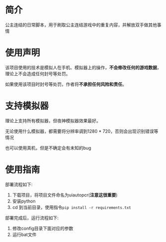 # 简介

公主连结的日常脚本，用于刷取公主连结游戏中的重复内容，并解放双手做其他事情

# 使用声明

该项目使用的技术是模拟人在手机、模拟器上的操作，**不会修改任何的游戏数据**，理论上不会造成任何封号等处罚。

如果使用该项目时封号等处罚，作者将**不承担任何风险和责任**。

# 支持模拟器

理论上支持所有模拟器，但夜神模拟器效果最好。

无论使用什么模拟器，都需要将分辨率调到1280 * 720，否则会出现识别错误等情况

也可以使用真机，但是不确定会有未知的bug

# 使用指南

部署流程如下:

1. 下载项目，将项目文件命名为uiautopcr(**注意这很重要**)
2. 安装python
3. cd 到当前目录，使用指令`pip install -r requirements.txt`

部署完成后，运行流程如下:

1. 修改config目录下面对应的参数
2. 运行bat文件